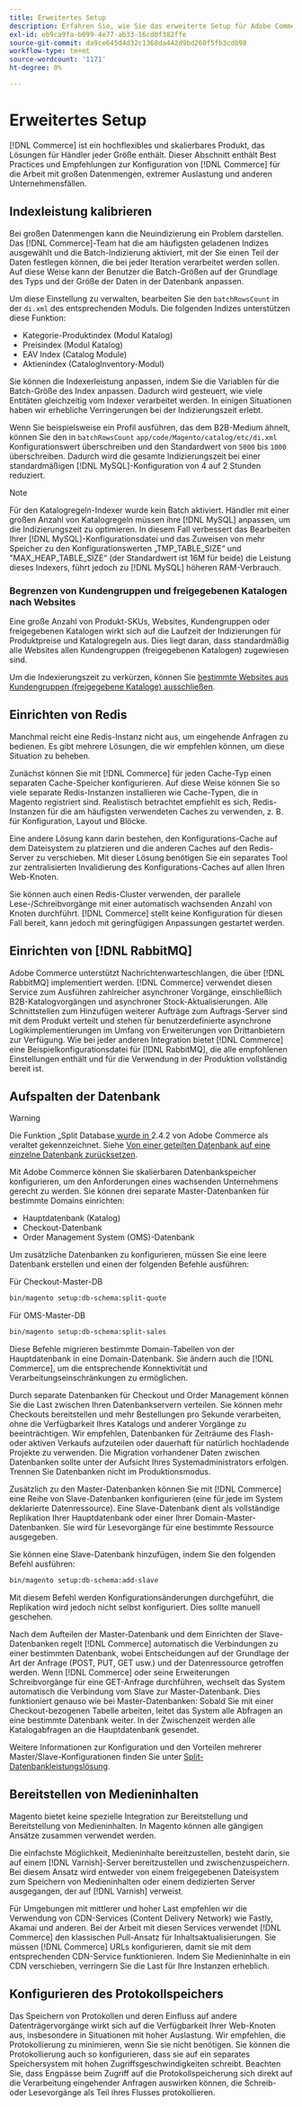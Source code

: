 ```yaml
---
title: Erweitertes Setup
description: Erfahren Sie, wie Sie das erweiterte Setup für Adobe Commerce einrichten. Hier finden Sie Schritt-für-Schritt-Anweisungen und Konfigurationsanforderungen.
exl-id: eb9ca9fa-b099-4e77-ab33-16cd0f382ffe
source-git-commit: da9ce645d4d32c1368da442d9bd260f5fb3cdb98
workflow-type: tm+mt
source-wordcount: '1171'
ht-degree: 0%

---
```


# Erweitertes Setup

[!DNL Commerce] ist ein hochflexibles und skalierbares Produkt, das Lösungen für Händler jeder Größe enthält. Dieser Abschnitt enthält Best Practices und Empfehlungen zur Konfiguration von [!DNL Commerce] für die Arbeit mit großen Datenmengen, extremer Auslastung und anderen Unternehmensfällen.

## Indexleistung kalibrieren

Bei großen Datenmengen kann die Neuindizierung ein Problem darstellen. Das [!DNL Commerce]-Team hat die am häufigsten geladenen Indizes ausgewählt und die Batch-Indizierung aktiviert, mit der Sie einen Teil der Daten festlegen können, die bei jeder Iteration verarbeitet werden sollen. Auf diese Weise kann der Benutzer die Batch-Größen auf der Grundlage des Typs und der Größe der Daten in der Datenbank anpassen.

Um diese Einstellung zu verwalten, bearbeiten Sie den `batchRowsCount` in der `di.xml` des entsprechenden Moduls. Die folgenden Indizes unterstützen diese Funktion:

* Kategorie-Produktindex (Modul Katalog)
* Preisindex (Modul Katalog)
* EAV Index (Catalog Module)
* Aktienindex (CatalogInventory-Modul)

Sie können die Indexerleistung anpassen, indem Sie die Variablen für die Batch-Größe des Index anpassen. Dadurch wird gesteuert, wie viele Entitäten gleichzeitig vom Indexer verarbeitet werden. In einigen Situationen haben wir erhebliche Verringerungen bei der Indizierungszeit erlebt.

Wenn Sie beispielsweise ein Profil ausführen, das dem B2B-Medium ähnelt, können Sie den in `batchRowsCount` `app/code/Magento/catalog/etc/di.xml` Konfigurationswert überschreiben und den Standardwert von `5000` bis `1000` überschreiben. Dadurch wird die gesamte Indizierungszeit bei einer standardmäßigen [!DNL MySQL]-Konfiguration von 4 auf 2 Stunden reduziert.

>[!NOTE]
>
>Für den Katalogregeln-Indexer wurde kein Batch aktiviert. Händler mit einer großen Anzahl von Katalogregeln müssen ihre [!DNL MySQL] anpassen, um die Indizierungszeit zu optimieren. In diesem Fall verbessert das Bearbeiten Ihrer [!DNL MySQL]-Konfigurationsdatei und das Zuweisen von mehr Speicher zu den Konfigurationswerten „TMP_TABLE_SIZE“ und &quot;MAX_HEAP_TABLE_SIZE“ (der Standardwert ist 16M für beide) die Leistung dieses Indexers, führt jedoch zu [!DNL MySQL] höheren RAM-Verbrauch.

### Begrenzen von Kundengruppen und freigegebenen Katalogen nach Websites

Eine große Anzahl von Produkt-SKUs, Websites, Kundengruppen oder freigegebenen Katalogen wirkt sich auf die Laufzeit der Indizierungen für Produktpreise und Katalogregeln aus. Dies liegt daran, dass standardmäßig alle Websites allen Kundengruppen (freigegebenen Katalogen) zugewiesen sind.

Um die Indexierungszeit zu verkürzen, können Sie [bestimmte Websites aus Kundengruppen (freigegebene Kataloge) ausschließen](https://developer.adobe.com/commerce/php/development/components/indexing/optimization/#customer-group-limitations-by-websites).

## Einrichten von Redis

Manchmal reicht eine Redis-Instanz nicht aus, um eingehende Anfragen zu bedienen. Es gibt mehrere Lösungen, die wir empfehlen können, um diese Situation zu beheben.

Zunächst können Sie mit [!DNL Commerce] für jeden Cache-Typ einen separaten Cache-Speicher konfigurieren. Auf diese Weise können Sie so viele separate Redis-Instanzen installieren wie Cache-Typen, die in Magento registriert sind. Realistisch betrachtet empfiehlt es sich, Redis-Instanzen für die am häufigsten verwendeten Caches zu verwenden, z. B. für Konfiguration, Layout und Blöcke.

Eine andere Lösung kann darin bestehen, den Konfigurations-Cache auf dem Dateisystem zu platzieren und die anderen Caches auf den Redis-Server zu verschieben. Mit dieser Lösung benötigen Sie ein separates Tool zur zentralisierten Invalidierung des Konfigurations-Caches auf allen Ihren Web-Knoten.

Sie können auch einen Redis-Cluster verwenden, der parallele Lese-/Schreibvorgänge mit einer automatisch wachsenden Anzahl von Knoten durchführt. [!DNL Commerce] stellt keine Konfiguration für diesen Fall bereit, kann jedoch mit geringfügigen Anpassungen gestartet werden.

## Einrichten von [!DNL RabbitMQ]

Adobe Commerce unterstützt Nachrichtenwarteschlangen, die über [!DNL RabbitMQ] implementiert werden. [!DNL Commerce] verwendet diesen Service zum Ausführen zahlreicher asynchroner Vorgänge, einschließlich B2B-Katalogvorgängen und asynchroner Stock-Aktualisierungen. Alle Schnittstellen zum Hinzufügen weiterer Aufträge zum Auftrags-Server sind mit dem Produkt verteilt und stehen für benutzerdefinierte asynchrone Logikimplementierungen im Umfang von Erweiterungen von Drittanbietern zur Verfügung. Wie bei jeder anderen Integration bietet [!DNL Commerce] eine Beispielkonfigurationsdatei für [!DNL RabbitMQ], die alle empfohlenen Einstellungen enthält und für die Verwendung in der Produktion vollständig bereit ist.

## Aufspalten der Datenbank

>[!WARNING]
>
>Die Funktion „Split Database[ wurde in ](https://community.magento.com/t5/Magento-DevBlog/Deprecation-of-Split-Database-in-Magento-Commerce/ba-p/465187) 2.4.2 von Adobe Commerce als veraltet gekennzeichnet. Siehe [Von einer geteilten Datenbank auf eine einzelne Datenbank zurücksetzen](../configuration/storage/revert-split-database.md).

Mit Adobe Commerce können Sie skalierbaren Datenbankspeicher konfigurieren, um den Anforderungen eines wachsenden Unternehmens gerecht zu werden. Sie können drei separate Master-Datenbanken für bestimmte Domains einrichten:

* Hauptdatenbank (Katalog)
* Checkout-Datenbank
* Order Management System (OMS)-Datenbank

Um zusätzliche Datenbanken zu konfigurieren, müssen Sie eine leere Datenbank erstellen und einen der folgenden Befehle ausführen:

Für Checkout-Master-DB

```bash
bin/magento setup:db-schema:split-quote
```

Für OMS-Master-DB

```bash
bin/magento setup:db-schema:split-sales
```

Diese Befehle migrieren bestimmte Domain-Tabellen von der Hauptdatenbank in eine Domain-Datenbank. Sie ändern auch die [!DNL Commerce], um die entsprechende Konnektivität und Verarbeitungseinschränkungen zu ermöglichen.

Durch separate Datenbanken für Checkout und Order Management können Sie die Last zwischen Ihren Datenbankservern verteilen. Sie können mehr Checkouts bereitstellen und mehr Bestellungen pro Sekunde verarbeiten, ohne die Verfügbarkeit Ihres Katalogs und anderer Vorgänge zu beeinträchtigen. Wir empfehlen, Datenbanken für Zeiträume des Flash- oder aktiven Verkaufs aufzuteilen oder dauerhaft für natürlich hochladende Projekte zu verwenden. Die Migration vorhandener Daten zwischen Datenbanken sollte unter der Aufsicht Ihres Systemadministrators erfolgen.  Trennen Sie Datenbanken nicht im Produktionsmodus.

Zusätzlich zu den Master-Datenbanken können Sie mit [!DNL Commerce] eine Reihe von Slave-Datenbanken konfigurieren (eine für jede im System deklarierte Datenressource). Eine Slave-Datenbank dient als vollständige Replikation Ihrer Hauptdatenbank oder einer Ihrer Domain-Master-Datenbanken. Sie wird für Lesevorgänge für eine bestimmte Ressource ausgegeben.

Sie können eine Slave-Datenbank hinzufügen, indem Sie den folgenden Befehl ausführen:

```bash
bin/magento setup:db-schema:add-slave
```

Mit diesem Befehl werden Konfigurationsänderungen durchgeführt, die Replikation wird jedoch nicht selbst konfiguriert. Dies sollte manuell geschehen.

Nach dem Aufteilen der Master-Datenbank und dem Einrichten der Slave-Datenbanken regelt [!DNL Commerce] automatisch die Verbindungen zu einer bestimmten Datenbank, wobei Entscheidungen auf der Grundlage der Art der Anfrage (POST, PUT, GET usw.) und der Datenressource getroffen werden. Wenn [!DNL Commerce] oder seine Erweiterungen Schreibvorgänge für eine GET-Anfrage durchführen, wechselt das System automatisch die Verbindung vom Slave zur Master-Datenbank. Dies funktioniert genauso wie bei Master-Datenbanken: Sobald Sie mit einer Checkout-bezogenen Tabelle arbeiten, leitet das System alle Abfragen an eine bestimmte Datenbank weiter. In der Zwischenzeit werden alle Katalogabfragen an die Hauptdatenbank gesendet.

Weitere Informationen zur Konfiguration und den Vorteilen mehrerer Master/Slave-Konfigurationen finden Sie unter
[Split-Datenbankleistungslösung](../configuration/storage/multi-master.md).

## Bereitstellen von Medieninhalten

Magento bietet keine spezielle Integration zur Bereitstellung und Bereitstellung von Medieninhalten. In Magento können alle gängigen Ansätze zusammen verwendet werden.

Die einfachste Möglichkeit, Medieninhalte bereitzustellen, besteht darin, sie auf einem [!DNL Varnish]-Server bereitzustellen und zwischenzuspeichern. Bei diesem Ansatz wird entweder von einem freigegebenen Dateisystem zum Speichern von Medieninhalten oder einem dedizierten Server ausgegangen, der auf [!DNL Varnish] verweist.

Für Umgebungen mit mittlerer und hoher Last empfehlen wir die Verwendung von CDN-Services (Content Delivery Network) wie Fastly, Akamai und anderen. Bei der Arbeit mit diesen Services verwendet [!DNL Commerce] den klassischen Pull-Ansatz für Inhaltsaktualisierungen. Sie müssen [!DNL Commerce] URLs konfigurieren, damit sie mit dem entsprechenden CDN-Service funktionieren. Indem Sie Medieninhalte in ein CDN verschieben, verringern Sie die Last für Ihre Instanzen erheblich.

## Konfigurieren des Protokollspeichers

Das Speichern von Protokollen und deren Einfluss auf andere Datenträgervorgänge wirkt sich auf die Verfügbarkeit Ihrer Web-Knoten aus, insbesondere in Situationen mit hoher Auslastung. Wir empfehlen, die Protokollierung zu minimieren, wenn Sie sie nicht benötigen. Sie können die Protokollierung auch so konfigurieren, dass sie auf ein separates Speichersystem mit hohen Zugriffsgeschwindigkeiten schreibt. Beachten Sie, dass Engpässe beim Zugriff auf die Protokollspeicherung sich direkt auf die Verarbeitung eingehender Anfragen auswirken können, die Schreib- oder Lesevorgänge als Teil ihres Flusses protokollieren.
